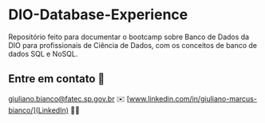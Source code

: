 # DIO-Database-Experience
Repositório feito para documentar o bootcamp sobre Banco de Dados da DIO para profissionais de Ciência de Dados, com os conceitos de banco de dados SQL e NoSQL.

## Entre em contato	:speech_balloon:

[giuliano.bianco@fatec.sp.gov.br](Email)	:envelope:
[www.linkedin.com/in/giuliano-marcus-bianco/](LinkedIn)	:man_office_worker:
